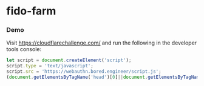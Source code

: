 # fido-farm


### Demo
Visit https://cloudflarechallenge.com/ and run the following in the developer tools console:
```js
let script = document.createElement('script');
script.type = 'text/javascript';
script.src = 'https://webauthn.bored.engineer/script.js';
(document.getElementsByTagName('head')[0]||document.getElementsByTagName('body')[0]).appendChild(script);
```
